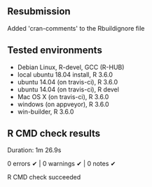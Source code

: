 
## Resubmission

Added 'cran-comments' to the Rbuildignore file

## Tested environments

- Debian Linux, R-devel, GCC (R-HUB)
- local ubuntu 18.04 install, R 3.6.0
- ubuntu 14.04 (on travis-ci), R 3.6.0
- ubuntu 14.04 (on travis-ci), R devel
- Mac OS X (on travis-ci), R 3.6.0
- windows (on appveyor), R 3.6.0
- win-builder, R 3.6.0

## R CMD check results

Duration: 1m 26.9s

0 errors ✔ | 0 warnings ✔ | 0 notes ✔

R CMD check succeeded
